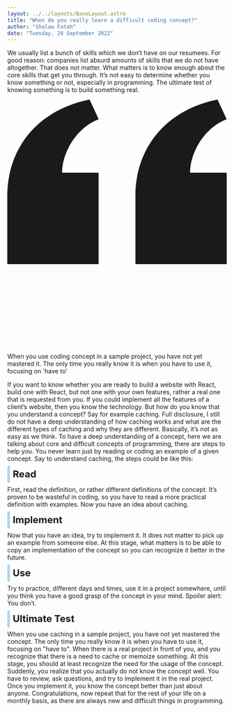 ```yaml
---
layout: ../../layouts/BaseLayout.astro
title: "When do you really learn a difficult coding concept?"
author: "Shalaw Fatah"
date: "Tuesday, 28 September 2022"
---
```

 
<p class="first-letter:text-4xl first-letter:font-bold first-letter:text-[#ADD8E6]">We usually list a bunch of skills which we don’t have on our resumees. For good reason: companies list absurd amounts of skills that we do not have altogether. That does not matter. What matters is to know enough about the core skills that get you through.
It’s not easy to determine whether you know something or not, especially in programming. The ultimate test of knowing something is to build something real.</p>

<div class="max-w-4xl my-4 p-4 text-black bg-[#ADD8E6] shadow">
  <div class="mb-2">
                  <svg class="h-12 mx-auto my-3 text-gray-400 dark:text-gray-600" viewBox="0 0 24 27" fill="none" xmlns="http://www.w3.org/2000/svg">
              <path d="M14.017 18L14.017 10.609C14.017 4.905 17.748 1.039 23 0L23.995 2.151C21.563 3.068 20 5.789 20 8H24V18H14.017ZM0 18V10.609C0 4.905 3.748 1.038 9 0L9.996 2.151C7.563 3.068 6 5.789 6 8H9.983L9.983 18L0 18Z" fill="currentColor"/>
          </svg> 
    <p class="px-4 text-3xl text-center text-gray-600 font-bold paragraph">
      When you use coding concept in a sample project, you have not yet mastered it. The only time you really know it is when you have to use it, focusing on 'have to'
    </p>
  </div>
</div>

If you want to know whether you are ready to build a website with React, build one with React, but not one with your own features, rather a real one that is requested from you. If you could implement all the features of a client’s website, then you know the technology. 
But how do you know that you understand a concept? Say for example caching. Full disclosure, I still do not have a deep understanding of how caching works and what are the different types of caching and why they are different. Basically, it’s not as easy as we think. 
To have a deep understanding of a concept, here we are talking about core and difficult concepts of programming, there are steps to help you. You never learn just by reading or coding an example of a given concept. Say to understand caching, the steps could be like this:
## Read
First, read the definition, or rather different definitions of the concept. It’s proven to be wasteful in coding, so you have to read a more practical definition with examples. Now you have an idea about caching. 
## Implement
Now that you have an idea, try to implement it. It does not matter to pick up an example from someone else. At this stage, what matters is to be able to copy an implementation of the concept so you can recognize it better in the future. 
## Use
Try to practice, different days and times, use it in a project somewhere,  until you think you have a good grasp of the concept in your mind. Spoiler alert: You don’t. 
## Ultimate Test
When you use caching in a sample project, you have not yet mastered the concept. The only time you really know it is when you have to use it, focusing on "have to". When there is a real project in front of you, and you recognize that there is a need to cache or memoize something. At this stage, you should at least recognize the need for the usage of the concept. Suddenly, you realize that you actually do not know the concept well. You have to review, ask questions, and try to implement it in the real project. Once you implement it, you know the concept better than just about anyone.
Congratulations, now repeat that for the rest of your life on a monthly basis, as there are always new and difficult things in programming. 

<style>
    h2 {
        font-size: 22px;
        font-weight: 700;
        border-left: 6px solid #ADD8E6;
        display: inline;
        padding: .4rem;
        border-radius: 2px;
    }
</style>